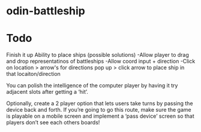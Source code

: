# odin-battleship

# Todo

Finish it up
Ability to place ships
(possible solutions)
-Allow player to drag and drop representatinos of battleships
-Allow coord input + direction
-Click on location > arrow's for directions pop up > click arrow to place ship in that locaiton/direction

You can polish the intelligence of the computer player by having it try adjacent slots after getting a ‘hit’.


Optionally, create a 2 player option that lets users take turns by passing the device back and forth. If you’re going to go this route, make sure the game is playable on a mobile screen and implement a ‘pass device’ screen so that players don’t see each others boards!


